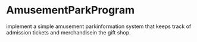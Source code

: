 # AmusementParkProgram
implement a simple amusement parkinformation system that keeps track of admission tickets and merchandisein the gift shop.
